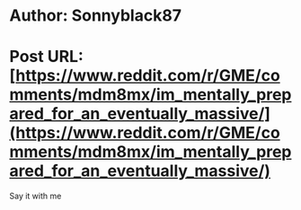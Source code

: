 # Author: Sonnyblack87
# Post URL: [https://www.reddit.com/r/GME/comments/mdm8mx/im_mentally_prepared_for_an_eventually_massive/](https://www.reddit.com/r/GME/comments/mdm8mx/im_mentally_prepared_for_an_eventually_massive/)


Say it with me